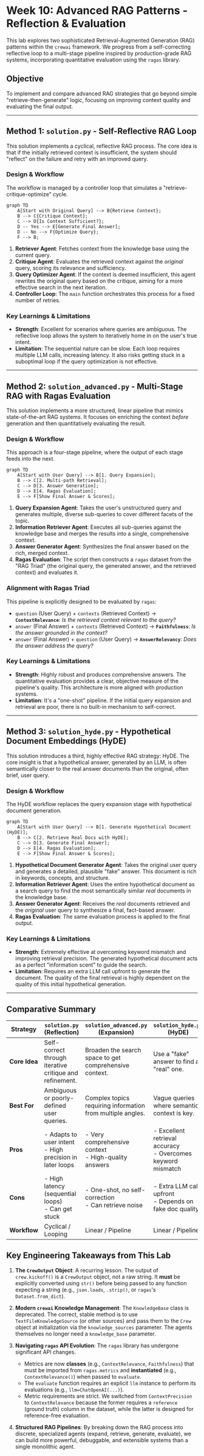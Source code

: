 # Week 10: Advanced RAG Patterns - Reflection & Evaluation

This lab explores two sophisticated Retrieval-Augmented Generation (RAG) patterns within the `crewai` framework. We progress from a self-correcting reflective loop to a multi-stage pipeline inspired by production-grade RAG systems, incorporating quantitative evaluation using the `ragas` library.

## Objective

To implement and compare advanced RAG strategies that go beyond simple "retrieve-then-generate" logic, focusing on improving context quality and evaluating the final output.

---

## Method 1: `solution.py` - Self-Reflective RAG Loop

This solution implements a cyclical, reflective RAG process. The core idea is that if the initially retrieved context is insufficient, the system should "reflect" on the failure and retry with an improved query.

### Design & Workflow

The workflow is managed by a controller loop that simulates a "retrieve-critique-optimize" cycle.

```mermaid
graph TD
    A[Start with Original Query] --> B{Retrieve Context};
    B --> C{Critique Context};
    C --> D{Is Context Sufficient?};
    D -- Yes --> E[Generate Final Answer];
    D -- No --> F{Optimize Query};
    F --> B;
```

1.  **Retriever Agent**: Fetches context from the knowledge base using the current query.
2.  **Critique Agent**: Evaluates the retrieved context against the *original* query, scoring its relevance and sufficiency.
3.  **Query Optimizer Agent**: If the context is deemed insufficient, this agent rewrites the original query based on the critique, aiming for a more effective search in the next iteration.
4.  **Controller Loop**: The `main` function orchestrates this process for a fixed number of retries.

### Key Learnings & Limitations

-   **Strength**: Excellent for scenarios where queries are ambiguous. The reflective loop allows the system to iteratively home in on the user's true intent.
-   **Limitation**: The sequential nature can be slow. Each loop requires multiple LLM calls, increasing latency. It also risks getting stuck in a suboptimal loop if the query optimization is not effective.

---

## Method 2: `solution_advanced.py` - Multi-Stage RAG with Ragas Evaluation

This solution implements a more structured, linear pipeline that mimics state-of-the-art RAG systems. It focuses on enriching the context *before* generation and then quantitatively evaluating the result.

### Design & Workflow

This approach is a four-stage pipeline, where the output of each stage feeds into the next.

```mermaid
graph TD
    A[Start with User Query] --> B[1. Query Expansion];
    B --> C[2. Multi-path Retrieval];
    C --> D[3. Answer Generation];
    D --> E[4. Ragas Evaluation];
    E --> F[Show Final Answer & Scores];
```

1.  **Query Expansion Agent**: Takes the user's unstructured query and generates multiple, diverse sub-queries to cover different facets of the topic.
2.  **Information Retriever Agent**: Executes all sub-queries against the knowledge base and merges the results into a single, comprehensive context.
3.  **Answer Generator Agent**: Synthesizes the final answer based on the rich, merged context.
4.  **Ragas Evaluation**: The script then constructs a `ragas` dataset from the "RAG Triad" (the original query, the generated answer, and the retrieved context) and evaluates it.

### Alignment with Ragas Triad

This pipeline is explicitly designed to be evaluated by `ragas`:

-   `question` (User Query) + `contexts` (Retrieved Context) -> **`ContextRelevance`**: *Is the retrieved context relevant to the query?*
-   `answer` (Final Answer) + `contexts` (Retrieved Context) -> **`Faithfulness`**: *Is the answer grounded in the context?*
-   `answer` (Final Answer) + `question` (User Query) -> **`AnswerRelevancy`**: *Does the answer address the query?*

### Key Learnings & Limitations

-   **Strength**: Highly robust and produces comprehensive answers. The quantitative evaluation provides a clear, objective measure of the pipeline's quality. This architecture is more aligned with production systems.
-   **Limitation**: It's a "one-shot" pipeline. If the initial query expansion and retrieval are poor, there is no built-in mechanism to self-correct.

---

## Method 3: `solution_hyde.py` - Hypothetical Document Embeddings (HyDE)

This solution introduces a third, highly effective RAG strategy: HyDE. The core insight is that a hypothetical answer, generated by an LLM, is often semantically closer to the real answer documents than the original, often brief, user query.

### Design & Workflow

The HyDE workflow replaces the query expansion stage with hypothetical document generation.

```mermaid
graph TD
    A[Start with User Query] --> B[1. Generate Hypothetical Document (HyDE)];
    B --> C[2. Retrieve Real Docs with HyDE];
    C --> D[3. Generate Final Answer];
    D --> E[4. Ragas Evaluation];
    E --> F[Show Final Answer & Scores];
```

1.  **Hypothetical Document Generator Agent**: Takes the original user query and generates a detailed, plausible "fake" answer. This document is rich in keywords, concepts, and structure.
2.  **Information Retriever Agent**: Uses the entire hypothetical document as a search query to find the most semantically similar *real* documents in the knowledge base.
3.  **Answer Generator Agent**: Receives the *real* documents retrieved and the *original* user query to synthesize a final, fact-based answer.
4.  **Ragas Evaluation**: The same evaluation process is applied to the final output.

### Key Learnings & Limitations

-   **Strength**: Extremely effective at overcoming keyword mismatch and improving retrieval precision. The generated hypothetical document acts as a perfect "information scent" to guide the search.
-   **Limitation**: Requires an extra LLM call upfront to generate the document. The quality of the final retrieval is highly dependent on the quality of this initial hypothetical generation.

---

## Comparative Summary

| Strategy                      | `solution.py` (Reflection)                               | `solution_advanced.py` (Expansion)                        | `solution_hyde.py` (HyDE)                                 |
| ----------------------------- | -------------------------------------------------------- | --------------------------------------------------------- | --------------------------------------------------------- |
| **Core Idea**                 | Self-correct through iterative critique and refinement.  | Broaden the search space to get comprehensive context.    | Use a "fake" answer to find a "real" one.                 |
| **Best For**                  | Ambiguous or poorly-defined user queries.                | Complex topics requiring information from multiple angles.| Vague queries where semantic context is key.              |
| **Pros**                      | - Adapts to user intent<br>- High precision in later loops | - Very comprehensive context<br>- High-quality answers      | - Excellent retrieval accuracy<br>- Overcomes keyword mismatch |
| **Cons**                      | - High latency (sequential loops)<br>- Can get stuck        | - One-shot, no self-correction<br>- Can retrieve noise      | - Extra LLM call upfront<br>- Depends on fake doc quality   |
| **Workflow**                  | Cyclical / Looping                                       | Linear / Pipeline                                         | Linear / Pipeline                                         |

## Key Engineering Takeaways from This Lab

1.  **The `CrewOutput` Object**: A recurring lesson. The output of `crew.kickoff()` is a `CrewOutput` object, not a raw string. It **must** be explicitly converted using `str()` before being passed to any function expecting a string (e.g., `json.loads`, `.strip()`, or `ragas`'s `Dataset.from_dict`).

2.  **Modern `crewai` Knowledge Management**: The `KnowledgeBase` class is deprecated. The correct, stable method is to use `TextFileKnowledgeSource` (or other sources) and pass them to the `Crew` object at initialization via the `knowledge_sources` parameter. The agents themselves no longer need a `knowledge_base` parameter.

3.  **Navigating `ragas` API Evolution**: The `ragas` library has undergone significant API changes.
    -   Metrics are now **classes** (e.g., `ContextRelevance`, `Faithfulness`) that must be imported from `ragas.metrics` and **instantiated** (e.g., `ContextRelevance()`) when passed to `evaluate`.
    -   The `evaluate` function requires an explicit `llm` instance to perform its evaluations (e.g., `llm=ChatOpenAI(...)`).
    -   Metric requirements are strict. We switched from `ContextPrecision` to `ContextRelevance` because the former requires a `reference` (ground truth) column in the dataset, while the latter is designed for reference-free evaluation.

4.  **Structured RAG Pipelines**: By breaking down the RAG process into discrete, specialized agents (expand, retrieve, generate, evaluate), we can build more powerful, debuggable, and extensible systems than a single monolithic agent.
